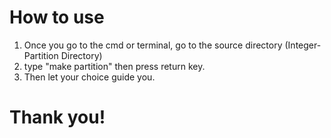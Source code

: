 # How to use

1. Once you go to the cmd or terminal, go to the source directory (Integer-Partition Directory)
2. type "make partition" then press return key.
3. Then let your choice guide you.

# Thank you!
